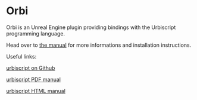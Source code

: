 # Orbi

Orbi is an Unreal Engine plugin providing bindings with the Urbiscript programming language.

Head over to [the manual](manual.md) for more informations and installation instructions.

Useful links:

[urbiscript on Github](https://github.com/urbiforge/urbi)

[urbiscript PDF manual](https://github.com/urbiforge/urbi/blob/master/doc/urbi-sdk.pdf)

[urbiscript HTML manual](https://urbiforge.github.io/urbi/index.html)
